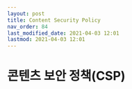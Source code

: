 ```yaml
---
layout: post
title: Content Security Policy
nav_order: 84
last_modified_date: 2021-04-03 12:01
lastmod: 2021-04-03 12:01
---
```


# **콘텐츠 보안 정책(CSP)**
